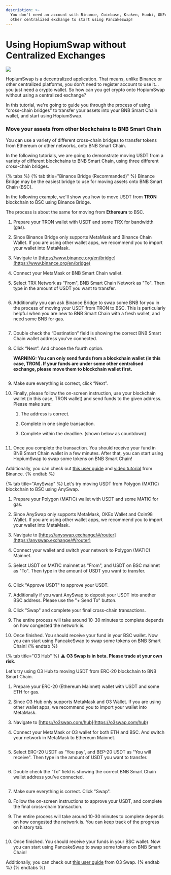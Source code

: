 ```yaml
---
description: >-
  You don't need an account with Binance, Coinbase, Kraken, Huobi, OKEx or any
  other centralized exchange to start using PancakeSwap!
---
```


# Using HopiumSwap without Centralized Exchanges

![](<../.gitbook/assets/how-to-pancakeswap-without-cex-header (1).png>)

HopiumSwap is a decentralized application. That means, unlike Binance or other centralized platforms, you don't need to register account to use it... you just need a crypto wallet. So how can you get crypto onto HopiumSwap without using a centralized exchange?

In this tutorial, we're going to guide you through the process of using "cross-chain bridges" to transfer your assets into your BNB Smart Chain wallet, and start using HopiumSwap.

### **Move your assets from other blockchains to BNB Smart Chain**

You can use a variety of different cross-chain bridges to transfer tokens from Ethereum or other networks, onto BNB Smart Chain.

In the following tutorials, we are going to demonstrate moving USDT from a variety of different blockchains to BNB Smart Chain, using three different cross-chain bridges.

{% tabs %}
{% tab title="Binance Bridge (Recommanded)" %}
Binance Bridge may be the easiest bridge to use for moving assets onto BNB Smart Chain (BSC).

In the following example, we'll show you how to move USDT from **TRON** blockchain to BSC using Binance Bridge.

The process is about the same for moving from **Ethereum** to BSC.

1. Prepare your TRON wallet with USDT and some TRX for bandwidth (gas).
2. Since Binance Bridge only supports MetaMask and Binance Chain Wallet. If you are using other wallet apps, we recommend you to import your wallet into MetaMask.
3. Navigate to [https://www.binance.org/en/bridge](https://www.binance.org/en/bridge)
4. Connect your MetaMask or BNB Smart Chain wallet.
5.  Select TRX Network as "From", BNB Smart Chain Network as "To". Then type in the amount of USDT you want to transfer.

    <img src="https://lh4.googleusercontent.com/YqgaYo5CvC0kKWvcfTyNt2fUMl2MAiexQBsNwvzpUQZVQ1up2Cy8g74iIKZKZGJDb8DouL2YIuP40el5XvuvR29CKEJOUJCDht9Vss_BLgOiLuJKkB5xcRSTLuEO7XAu3XT06qNj=s0" alt="" data-size="original">
6.  Additionally you can ask Binance Bridge to swap some BNB for you in the process of moving your USDT from TRON to BSC. This is particularly helpful when you are new to BNB Smart Chain with a fresh wallet, and need some BNB for gas.

    <img src="https://lh3.googleusercontent.com/YVaOIhQLzZpKBT3yEEQnI7f3aR0sOtb2PcII___k6_cqNoXOZXrkI6R0HnieRflrrCmO3Cpu_zP1LnvcIwxSCFnii3wwI9OMY4dPA12WoJD6qaLxPC9V8r3eUwTe2EhDGHKuTNd8=s0" alt="" data-size="original">
7. Double check the “Destination” field is showing the correct BNB Smart Chain wallet address you’ve connected.
8.  Click “Next”. And choose the fourth option.

    **WARNING: You can only send funds from a blockchain wallet (in this case, TRON). If your funds are under some other centralised exchange, please move them to blockchain wallet first.**

    <img src="https://lh6.googleusercontent.com/c8lU9osyhHcn99Y2swFt8KM-GKbEgVcZWqva4Ozz9WFTOKTjIJZ78QghotDjsgBkz0DpT6lgocYpAx_T80zxeYP7aaNuui5iZIj0ZSAcEkazCjKh6zmw_Fvl2G-ib27NzqifH6-I=s0" alt="" data-size="original">
9. Make sure everything is correct, click “Next”.
10. Finally, please follow the on-screen instruction, use your blockchain wallet (in this case, TRON wallet) and send funds to the given address. Please make sure:
    1. The address is correct.
    2. Complete in one single transaction.
    3.  Complete within the deadline. (shown below as countdown)

        <img src="https://lh6.googleusercontent.com/mag8YXlpq0WtvlOP7GfPNZrXWralO5l6eWPFTrv9ZiQiyTryXBjtm4GVw_coNjnthYIm-GlP5o_ZuIF0lzOFYXnWn4wMSvcGOnmZIfVlOtTb0c08F6xgsL-4Gs936pYHUzJYbVOg=s0" alt="" data-size="original">
11. Once you complete the transaction. You should receive your fund in BNB Smart Chain wallet in a few minutes. After that, you can start using HopiumSwap to swap some tokens on BNB Smart Chain!

Additionally, you can check out [this user guide](https://binance-wallet.gitbook.io/binance-bridge/guides/binance-bridge-v3) and [video tutorial](https://fast.wistia.net/embed/iframe/fhip2z4nth) from Binance.
{% endtab %}

{% tab title="AnySwap" %}
Let's try moving USDT from Polygon (MATIC) blockchain to BSC using AnySwap.

1. Prepare your Polygon (MATIC) wallet with USDT and some MATIC for gas.
2. Since AnySwap only supports MetaMask, OKEx Wallet and Coin98 Wallet. If you are using other wallet apps, we recommend you to import your wallet into MetaMask.
3. Navigate to [https://anyswap.exchange/#/router](https://anyswap.exchange/#/router)
4. Connect your wallet and switch your network to Polygon (MATIC) Mainnet.
5.  Select USDT on MATIC mainnet as "From", and USDT on BSC mainnet as "To". Then type in the amount of USDT you want to transfer.

    <img src="../.gitbook/assets/MBP3-2021.10.19-055554AM-Google Chrome_AnySwap - Cross Chain Protocol (1).png" alt="" data-size="original">
6. Click "Approve USDT" to approve your USDT.
7. Additionally if you want AnySwap to deposit your USDT into another BSC address. Please use the "+ Send To" button.
8. Click "Swap" and complete your final cross-chain transactions.
9. The entire process will take around 10-30 minutes to complete depends on how congested the network is.
10. Once finished. You should receive your fund in your BSC wallet. Now you can start using PancakeSwap to swap some tokens on BNB Smart Chain!
{% endtab %}

{% tab title="O3 Hub" %}
⚠️ **O3 Swap is in beta. Please trade at your own risk.**

Let's try using O3 Hub to moving USDT from ERC-20 blockchain to BNB Smart Chain.

1. Prepare your ERC-20 (Ethereum Mainnet) wallet with USDT and some ETH for gas.
2. Since O3 Hub only supports MetaMask and O3 Wallet. If you are using other wallet apps, we recommend you to import your wallet into MetaMask.
3. Navigate to [https://o3swap.com/hub](https://o3swap.com/hub)
4.  Connect your MetaMask or O3 wallet for both ETH and BSC. And switch your network in MetaMask to Ethereum Mainnet.

    <img src="../.gitbook/assets/MBP3-2021.10.19-054852AM-Google Chrome_O3swap.png" alt="" data-size="original">
5.  Select ERC-20 USDT as “You pay”, and BEP-20 USDT as "You will receive". Then type in the amount of USDT you want to transfer.

    <img src="../.gitbook/assets/MBP3-2021.10.19-053358AM-Google Chrome_O3swap.png" alt="" data-size="original">
6.  Double check the “To” field is showing the correct BNB Smart Chain wallet address you’ve connected.

    <img src="../.gitbook/assets/MBP3-2021.10.19-053441AM-Google Chrome_O3swap (1).png" alt="" data-size="original">
7. Make sure everything is correct. Click "Swap".
8. Follow the on-screen instructions to approve your USDT, and complete the final cross-chain transaction.
9.  The entire process will take around 10-30 minutes to complete depends on how congested the network is. You can keep track of the progress on history tab.

    <img src="../.gitbook/assets/MBP3-2021.10.19-054520AM-Google Chrome_O3swap (1).png" alt="" data-size="original">
10. Once finished. You should receive your funds in your BSC wallet. Now you can start using PancakeSwap to swap some tokens on BNB Smart Chain!

Additionally, you can check out [this user guide](https://docs.o3swap.com/o3-swap-user-guide/hub#2.-hub-swap) from O3 Swap.
{% endtab %}
{% endtabs %}
